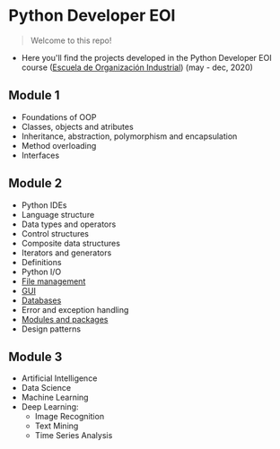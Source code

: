 # Python Developer EOI

> Welcome to this repo!

- Here you'll find the projects developed in the Python Developer EOI course (<a href="https://www.eoi.es/es">Escuela de Organización Industrial</a>) (may - dec, 2020)

## Module 1
- Foundations of OOP
- Classes, objects and atributes
- Inheritance, abstraction, polymorphism and encapsulation
- Method overloading
- Interfaces

## Module 2
- Python IDEs
- Language structure
- Data types and operators
- Control structures
- Composite data structures
- Iterators and generators
- Definitions
- Python I/O
- <a href="https://github.com/josecervan/Python-Developer-EOI/blob/master/module2/exam/fix_csv.py">File management</a>
- <a href="https://github.com/josecervan/Python-Developer-EOI/tree/master/module2/challenges/6_pynet">GUI</a>
- <a href="https://github.com/josecervan/Python-Developer-EOI/tree/master/module2/challenges/6_pynet">Databases</a>
- Error and exception handling
- <a href="https://github.com/josecervan/Korean-Name-Generator">Modules and packages</a>
- Design patterns

## Module 3
- Artificial Intelligence
- Data Science
- Machine Learning
- Deep Learning:
  - Image Recognition
  - Text Mining
  - Time Series Analysis
  
